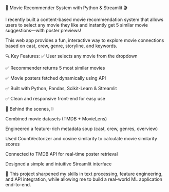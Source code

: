 🍿 Movie Recommender System with Python & Streamlit 🎬

I recently built a content-based movie recommendation system 
that allows users to select any movie they like and instantly get 5 similar
movie suggestions—with poster previews!

This web app provides a fun, interactive way to explore movie 
connections based on cast, crew, genre, storyline, and keywords.

🔍 Key Features:
✅ User selects any movie from the dropdown

✅ Recommender returns 5 most similar movies

✅ Movie posters fetched dynamically using API

✅ Built with Python, Pandas, Scikit-Learn & Streamlit

✅ Clean and responsive front-end for easy use

🧠 Behind the scenes, I:

Combined movie datasets (TMDB + MovieLens)

Engineered a feature-rich metadata soup (cast, crew, genres, overview)

Used CountVectorizer and cosine similarity to calculate movie similarity scores

Connected to TMDB API for real-time poster retrieval

Designed a simple and intuitive Streamlit interface

🎯 This project sharpened my skills in text processing, feature engineering, and API integration,
while allowing me to build a real-world ML application end-to-end.


